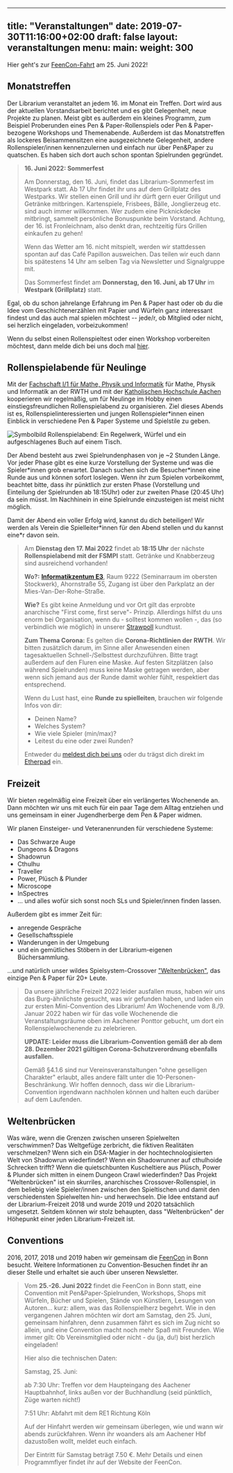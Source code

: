 ﻿
---
title: "Veranstaltungen"
date: 2019-07-30T11:16:00+02:00
draft: false
layout: veranstaltungen
menu:
  main:
    weight: 300
---

<!--Hier geht's zum [Rollenspielabend](#rollenspielabend) am 17. Mai 2022!--->
Hier geht's zur [FeenCon-Fahrt](#conventions) am 25. Juni 2022!
<!--
Die  [Librarium-Convention](#freizeit) im Aachener Ponttor am 8./9. Januar 2022 muss leider aufgrund der aktuellen Corona-Schutzverordnung ausfallen. Es tut uns leid! 
--->

## Monatstreffen
Der Librarium veranstaltet an jedem 16. im Monat ein Treffen. Dort wird aus der aktuellen Vorstandsarbeit berichtet und es gibt Gelegenheit, neue Projekte zu planen. Meist gibt es außerdem ein kleines Programm, zum Beispiel Proberunden eines Pen & Paper-Rollenspiels oder Pen & Paper-bezogene Workshops und Themenabende. Außerdem ist das Monatstreffen als lockeres Beisammensitzen eine ausgezeichnete Gelegenheit, andere Rollenspieler/innen kennenzulernen und einfach nur über Pen&Paper zu quatschen. Es haben sich dort auch schon spontan Spielrunden gegründet. 

<!--
Momentan finden die Monatstreffen des Librarium digital via [Jitsi](https://meet.jit.si/RPG-Librarium-Monatstreffen) statt.
-->

>**16. Juni 2022: Sommerfest**
>
> Am Donnerstag, den 16. Juni, findet das Librarium-Sommerfest im Westpark statt. Ab 17 Uhr findet ihr uns auf dem Grillplatz des Westparks. Wir stellen einen Grill und ihr dürft gern euer Grillgut und Getränke mitbringen. Kartenspiele, Frisbees, Bälle, Jonglierzeug etc. sind auch immer willkommen. Wer zudem eine Picknickdecke mitbringt, sammelt persönliche Bonuspunkte beim Vorstand. Achtung, der 16. ist Fronleichnam, also denkt dran, rechtzeitig fürs Grillen einkaufen zu gehen!
>
 > Wenn das Wetter am 16. nicht mitspielt, werden wir stattdessen spontan auf das Café Papillon ausweichen. Das teilen wir euch dann bis spätestens 14 Uhr am selben Tag via Newsletter und Signalgruppe mit.
>
> Das Sommerfest findet am **Donnerstag, den 16. Juni, ab 17 Uhr** im **Westpark (Grillplatz)** statt. 
>
Egal, ob du schon jahrelange Erfahrung im Pen & Paper hast oder ob du die Idee vom Geschichtenerzählen mit Papier und Würfeln ganz interessant findest und das auch mal spielen möchtest -- jede/r, ob Mitglied oder nicht, sei herzlich eingeladen, vorbeizukommen!

Wenn du selbst einen Rollenspieltest oder einen Workshop vorbereiten möchtest, dann melde dich bei uns doch mal [hier](mailto:kontakt@rpg-librarium.de).


<a name="rollenspielabend"></a>
## Rollenspielabende für Neulinge

Mit der [Fachschaft I/1 für Mathe, Physik und Informatik](https://fsmpi.eu/) für Mathe, Physik und Informatik an der RWTH und mit der [Katholischen Hochschule Aachen](http://asta.aachen.katho-nrw.de/) kooperieren wir regelmäßig, um für Neulinge im Hobby einen einstiegsfreundlichen Rollenspielabend zu organisieren.
Ziel dieses Abends ist es, Rollenspielinteressierten und jungen Rollenspieler\*innen einen Einblick in verschiedene Pen & Paper Systeme und Spielstile zu geben.

![Symbolbild Rollenspielabend: Ein Regelwerk, Würfel und ein aufgeschlagenes Buch auf einem Tisch.](/img/Rollenspielabend-min.jpg)


Der Abend besteht aus zwei Spielrundenphasen von je ~2 Stunden Länge. Vor jeder Phase gibt es eine kurze Vorstellung der Systeme und was die Spieler\*innen grob erwartet.
Danach suchen sich die Besucher\*innen eine Runde aus und können sofort loslegen. Wenn ihr zum Spielen vorbeikommt, beachtet bitte, dass ihr pünktlich zur ersten Phase (Vorstellung und Einteilung der Spielrunden ab 18:15Uhr) oder zur zweiten Phase (20:45 Uhr) da sein müsst. Im Nachhinein in eine Spielrunde einzusteigen ist meist nicht möglich.

Damit der Abend ein voller Erfolg wird, kannst du dich beteiligen!
Wir werden als Verein die Spielleiter\*innen für den Abend stellen und du kannst eine\*r davon sein.

>Am **Dienstag den 17. Mai 2022** findet ab **18:15 Uhr** der nächste **Rollenspielabend mit der FSMPI** statt. Getränke und Knabberzeug sind ausreichend vorhanden!
>
>**Wo?:** [**Informatikzentum E3**](https://goo.gl/maps/Tre42vrAgVcLiFFY7), Raum 9222 (Seminarraum im obersten Stockwerk), Ahornstraße 55, Zugang ist über den Parkplatz an der Mies-Van-Der-Rohe-Straße. 
>
>**Wie?** Es gibt keine Anmeldung und vor Ort gilt das erprobte anarchische "First come, first serve"- Prinzip. Allerdings hilfst du uns enorm bei Organisation, wenn du - solltest kommen wollen -, das (so verbindlich wie möglich) in unserer [Strawpoll](https://strawpoll.com/polls/xVg7d23deZr) kundtust.
>
>**Zum Thema Corona:** Es gelten die **Corona-Richtlinien der RWTH**. Wir bitten zusätzlich darum, im Sinne aller Anwesenden einen tagesaktuellen Schnell-/Selbsttest durchzuführen. Bitte tragt außerdem auf den Fluren eine Maske. Auf festen Sitzplätzen (also während Spielrunden) muss keine Maske getragen werden, aber wenn sich jemand aus der Runde damit wohler fühlt, respektiert das entsprechend. 
>
>Wenn du Lust hast, eine **Runde zu spielleiten**, brauchen wir folgende Infos von dir:
>
>  * Deinen Name?
>  * Welches System?
>  * Wie viele Spieler (min/max)?
>  * Leitest du eine oder zwei Runden?
>
>Entweder du [meldest dich bei uns](mailto:kontakt@rpg-librarium.de) oder du trägst dich direkt im [Etherpad](https://etherpad.fachschaften.rwth-aachen.de/p/Rollenspielabend-Librarium-Fachschaft_2022-05-17) ein.


<!--
Der Rollenspielabend mit der KatHo findet einmal pro Semester statt. Sobald ein Termin dafür feststeht, wird er hier veröffentlicht.


>Wir laden ein zum zweiten digitalen Rollenspielabend des Librarium! Nach positiven Erfahrungen mit dem ersten digitalen Rollenspielabend im November 2020 freuen wir uns darauf, dass der traditionelle Rollenspielabend mit der Fachschaft auch dieses Semester möglich sein wird. Das digitale Event findet statt am **Samstag, den 08. Mai 2021 ab 18:30 Uhr**. Wir freuen uns über alle **Spielleiter/innen**, die Lust haben, an diesem Abend ein oder zwei Online-Rollenspielrunden zu spielleiten.

>Die Anmeldung der Runden findet über zwei Etherpads ([erste Spielphase](https://etherpad.fachschaften.rwth-aachen.de/p/RPG-Librarium-Fachschaft-2021-05-08-Phase-1), [zweite Spielphase](https://etherpad.fachschaften.rwth-aachen.de/p/RPG-Librarium-Fachschaft-2021-05-08-Phase-2)) statt. Hier darfst du als motivierte/r SL deine Spielrunde(n) schon jetzt eintragen - je früher, desto besser.

>Interessierte **Spieler/innen** können sich **ab Mittwoch, den 5. Mai, 12:00 Uhr** in der Runde ihrer Wahl eintragen - bitte nur für eine Runde pro Spielphase, es gilt "First come, first served". Bitte meldet euch frühzeitig an, damit die SLs einen Überblick haben, wie viele Leute sie erwarten können. Die spontane Teilnahme ohne vorherige Anmeldung wird aus organisatorischen Gründen nicht möglich sein.

>**Geplanter Ablauf** ***(Stand 11.04.21)***<br/>
>Begrüßung 1: 18:30 Uhr - 19:00 Uhr<br/>
>Spielphase 1: 19:00 Uhr - 21:00 Uhr<br/>
>Begrüßung 2: 21:00 Uhr - 21:30 Uhr<br/>
>Spielphase 2: 21:30 Uhr - 23:30 Uhr

>**Die Begrüßung der Teilnehmer/innen wird per [YouTube-Livestream](https://www.youtube.com/channel/UCPECWOdg3R9ctupYE7TT0Pg
) um 18:30 Uhr und um 21:00 Uhr stattfinden.** Bitte seid pünktlich! Die Spielrunden spielen (je nach Vorliebe der Spielleitung) z.B. über Jitsi, Discord oder Roll20, wobei wir Jitsi als das System mit der geringsten "Einstiegshürde" für Spieler/innen präferieren. In den verlinkten Etherpads findet ihr detailliertere Informationen zur Organisation des Abends, die auch regelmäßig geupdatet werden. Bei Fragen zum Ablauf schickt uns einfach eine Mail an vorstand@rpg-librarium.de.
-->
<!--
>Unser **[Frageraum](https://meet.jit.si/Rollenspielabend-Librarium-2020)** ist während des Rollenspielabends für euch da, wenn es um organisatorische, technische, rollenspiel- und vereinsbezogene Fragen geht oder ihr einfach nur über Pen&Paper quatschen wollt! Während der beiden Begrüßungs-Livestreams ist hier vermutlich keiner von uns, aber sonst den ganzen Abend.



>Wir bedanken uns herzlich bei allen Spielleiter/innen, die uns bei unserem ersten digitalen Rollenspielabend mit der Fachschaft I/1 am Freitag, den 13. November 2020 unterstützt haben! Der nächste Rollenspielabend für Einsteiger/innen wird voraussichtlich in den ersten Wochen des Sommersemesters 2021 stattfinden.
-->
<a name="freizeit"></a>
## Freizeit

Wir bieten regelmäßig eine Freizeit über ein verlängertes Wochenende an. Dann möchten wir uns mit euch für ein paar Tage dem Alltag entziehen und uns gemeinsam in einer Jugendherberge dem Pen & Paper widmen.

Wir planen Einsteiger- und Veteranenrunden für verschiedene Systeme:

* Das Schwarze Auge
* Dungeons & Dragons
* Shadowrun
* Cthulhu
* Traveller
* Power, Plüsch & Plunder
* Microscope
* InSpectres
* ... und alles wofür sich sonst noch SLs und Spieler/innen finden lassen.

Außerdem gibt es immer Zeit für:

* anregende Gespräche
* Gesellschaftsspiele
* Wanderungen in der Umgebung
* und ein gemütliches Stöbern in der Librarium-eigenen Büchersammlung.

...und natürlich unser wildes Spielsystem-Crossover ["Weltenbrücken"](#weltenbruecken), das einzige Pen & Paper für 20+ Leute.

<!--
Die nächste Freizeit befindet sich derzeit noch in der Planungsphase.

Die offizielle Anmeldung folgt dann bald.
-->


>Da unsere jährliche Freizeit 2022 leider ausfallen muss, haben wir uns das Burg-ähnlichste gesucht, was wir gefunden haben, und laden ein zur ersten Mini-Convention des Librarium! Am Wochenende vom 8./9. Januar 2022 haben wir für das volle Wochenende die Veranstaltungsräume oben im Aachener Ponttor gebucht, um dort ein Rollenspielwochenende zu zelebrieren. 
>
> **UPDATE: Leider muss die Librarium-Convention gemäß der ab dem 28. Dezember 2021 gültigen Corona-Schutzverordnung ebenfalls ausfallen.**
>
> Gemäß §4.1.6 sind nur Vereinsveranstaltungen "ohne geselligen Charakter" erlaubt, alles andere fällt unter die 10-Personen-Beschränkung. Wir hoffen dennoch, dass wir die Librarium-Convention irgendwann nachholen können und halten euch darüber auf dem Laufenden.

<!--
>**Wie kann ich mitmachen?**

>Du kannst dich tageweise anmelden; also für Samstag (8.1.), Sonntag (9.1.) oder für beide Tage. Schreib uns einfach eine [Mail](mailto:vorstand@rpg-librarium.de) bis Silvester (31.12.2021) und melde dich verbindlich an.

>**Was wird denn da gemacht? Und was gespielt?**

>Das hängt von euch ab! Spielrunden, Workshops etc. werden wie auf der Freizeit von euch, den Teilnehmern, organisiert - wir sind also auf eure Unterstützung angewiesen. Wenn du also ein Lieblingssystem oder -abenteuer hast, dann bring es einfach mit! Es wird eine Pinnwand o.ä. geben, über welche wir Spielrunden & Co. organisieren. Genauso gern sind Brettspielrunden oder interessante Workshops gesehen. Wir freuen uns, wenn ihr uns eure Spielrunden (und wann ihr sie leiten wollt) schon frühzeitig ankündigt, damit die Pinnwand nicht so leer aussieht und ihr andere Leute inspiriert, auch spontan etwas anzubieten
>Natürlich haben wir unsere Büchersammlung vor Ort, sodass auch einfach nur in Bücher gestöbert werden kann.

>**Um wie viel Uhr geht's los?**

>Wir starten am Samstag und Sonntag um Punkt 10 Uhr mit einer gemeinsamen Begrüßung. Danach beginnen Spielrunden und Workshops. Ähnlich zur Freizeit auf der Freusburg rechnen wir mit 3 Zeitslots: Vormittags, nachmittags und abends.

>**Gibt's was zu essen und trinken?**

>Es gibt Kaffee, Tee, und die Möglichkeit, Getränke kalt zu stellen. Außerdem möchten wir mittags gemeinsam in der Pontstraße essen gehen. Wenn du Interesse an einem gemeinsamen Mittagessen an einem oder beiden Tagen hast, schreib das bei deiner Anmeldung dazu, sodass wir ein Restaurant reservieren können (wahrscheinlich Vielharmonie, Essbar o.ä.).

>**Was kostet das?**

>Nichts. Allerdings werden wir ein Spendenglas aufstellen, sodass die Raummiete nicht nur von Vereinsmitteln allein getragen werden muss.

>**Braucht ihr noch Hilfe?**

>Ja. Die ca. 300-Bücher-starke Büchersammlung muss aus dem Wohnzimmer der Vorstandsvorsitzenden (Nähe Westpark) raus, in einen Kofferraum rein, aus selbigen Kofferraum raus und ins Ponttor hoch. Der Büchertransport ist für Freitagabend (7.1) bzw. Montagvormittag (10.1.) geplant. Schreib uns, wenn du Zeit hast, uns dabei zu unterstützen!

>**TL; DR! Also was wollt ihr jetzt alles bei der Anmeldung wissen?**

>Anmeldung für: Samstag, Sonntag oder beide Tage?

>Interesse an gemeinsamen Mittagessen: Ja, nein, nur an einem Tag

>Kann bei Büchertransport helfen: Ja (Freitag), Ja (Montag), Nein

>Plane Spielrunde/Workshop/Brettspiel/...: 



Es ist soweit.
Wir möchten uns mit euch für ein paar Tage dem Alltag entziehen
und uns gemeinsam in der [Jugendherberge Freusburg](http://www.jugendherberge.de/de-de/jugendherbergen/freusburg359/portraet) dem Pen & Paper spielen widmen.

Es gibt Spielrunden verschiedenster Rollenspielsysteme, darunter normalerweise:

* Das Schwarze Auge
* Dungeons & Dragons
* Shadowrun
* Cthulhu
* Traveller
* Power, Plüsch & Plunder
* Microscope
* InSpectres
* ... und alles wofür sich sonst noch SLs und Spieler/innen finden lassen.

Außerdem wird es Raum geben für:

* anregende Gespräche
* Gesellschaftsspiele
* Wanderungen in der Umgebung
* und ein gemütliches Stöbern in der Librarium-eigenen Büchersammlung.

**Zeitraum:** 02.01. bis 06.01.2021 (4 Übernachtungen)

**Unterbringung:**

* Jugendherberge Freusburg
* Mehr-Bett Zimmern mit je Dusche und Badezimmer
* mindestens ein Seminarraum zum spielen
* Verpflegung mit Vollpension

**Anreise:** Auf eigene Kosten. Der RE9 fährt bis Bahnhof (Kirchen). Von dort sind es nochmal 30 Minuten zu Fuß. Wir planen ein Auto-Shuttle vom Bahnhof zur Burg.  
Wie letztes Jahr möchten wir auch diesmal wieder eine Fahrgemeinschaft organisieren, sodass niemand alleine Zug fahren muss. Für alle mit NRW-Ticket: die Anreise ist problemlos damit möglich. Wir stellen gerne den Kontakt zwischen Anreisenden ohne NRW-Ticket her, damit ihr euch gemeinsam ein Gruppenticket kaufen könnt. Schreibt uns einfach eine kurze Mail.

**Eure Mithilfe:** Wie jedes Jahr könnt ihr uns bei einigen Dingen helfen. Schreibt es einfach mit in die Anmeldung oder meldet euch gesondert beim [Vorstand](mailto:vorstand@rpg-librarium.de).

* großer Wasserkocher 
* Drucker
* Snackseinkauf (Budget 40€)
* Materialtransport (Aachen <-> Freusburg; 2m² Gepäck; 1 Mitfahrer; Vergütung nach BRKG)
* Spielleiter für Weltenbrücken

**Kosten:**
bis 26 Jahre: 190 €  
27 und älter: 210 €  
Der Unterschied entsteht durch die Preisstaffelung nach Alter der Jugendherberge. Die endgültigen Preise können abweichen.

### Anmeldung
[Anmeldung (Mailto Link)](mailto:vorstand@rpg-librarium.de?subject=Librarium%20Freizeit%202020&body=Lieber%20Vorstand%2C%0Aich%20melde%20mich%20vom%2002.01.%20bis%2006.01.2020%20zur%20Librarium-Freizeit%20an.%0ADie%20Anmeldung%20ist%20erst%20ab%20Zahlung%20des%20Teilnahmebeitrags%20verbindlich.%0AMeine%20Anmeldedaten%20sind%3A%0A%0AName%3A%0AAlter%3A%0AAnschrift%3A%0AMail%3A%0ABemerkungen%20(Nahrungsmittelrestriktionen%20o.%C3%A4.)%3A%0A%0ASch%C3%B6ne%20Gr%C3%BC%C3%9Fe) per E-Mail.

**Frist:** Wir bitten um eure Anmeldungen bis zum **20. Oktober 2020**, eine Nachmeldung ist voraussichtlich **nicht** möglich.
Nach der Anmeldung erhaltet ihr von uns eine Bestätigung per Mail mit den Zahlungsinformationen. Bitte zahlt innerhalb von 2 Wochen die Teilnahmegebühr auf das angegebene Konto. Erst mit der Bezahlung wird die Teilnahme verbindlich.

### Anmeldung für Nerds
Weil sich einige beklagt haben, dass ihre E-Mail-Clients nicht mit Mailto-Links umgehen können, könnt ihr auch alternativ diesen wunderbaren TLS Service nutzen. Ganz ohne E-Mail-Client 🎉

```
 ncat --ssl-verify rpg-librarium.de 8080
```
-->
<!--
### Nachmeldung
Wir jedes Jahr können wir noch versuchen Menschen bei der Jugendherberge nachzumelden. Leider ist die Stornierung ab jetzt aber nicht mehr kostenfrei. Deshalb benötigen wir von euch vorab eine verbindliche Zusage, damit das Risiko nicht auf dem Verein liegt. Dafür musst du uns eine [Anmeldungs Mail über diesen Mailto-Link](mailto:vorstand@rpg-librarium.de?subject=Librarium%20Freizeit%202021&body=Lieber%20Vorstand%2C%0A%0Aich%20melde%20mich%20verbindlich%20vom%2002.01.%20bis%2006.01.2021%20zur%20Librarium-Freizeit%20an.%20Die%20Vorauszahlung%20des%20Teilnahmebeitrag%20%C3%BCberweise%20ich%20nach%20dem%20Erhalt%20der%20Zahlungsaufforderung.%20Mir%20ist%20bewusst%2C%20dass%20der%20RPG%20Librarium%20Aachen%20e.V.%20erst%20die%20Teilname%20garantieren%20kann%2C%20wenn%20eine%20Zusage%20der%20Jugendherberge%20vorliegt.%20%20%0A%0AName%3A%0AAlter%3A%0AAnschrift%3A%0AMail%3A%0ABemerkungen%20(Nahrungsmittelrestriktionen%20o.%C3%A4.)%3A%0A%0ASch%C3%B6ne%20Gr%C3%BC%C3%9Fe) schicken.
Du bekommst von uns dann eine Mail mit einer Rechnung für die Anzahlung. Erst wenn wir deine verbindliche Zusage haben, können wir dich bei der Jugendherberge anmelden. Sollte die Jugendherberge kein Bett mehr freihaben haben, bekommst Du deine Anzahlung selbstverständlich zurück.

**Frist:** Um die Jugendherberge nicht zu häufig zu nerven, werden wir die Nachmeldungen gesammelt vornehmen. Bitte melde dich bis zum **20. November** über den oben stehenden Link nach.
-->

<a name="weltenbruecken"></a>

## Weltenbrücken 
Was wäre, wenn die Grenzen zwischen unseren Spielwelten verschwimmen? Das Weltgefüge zerbricht, die fiktiven Realitäten verschmelzen? Wenn sich ein DSA-Magier in der hochtechnologisierten Welt von Shadowrun wiederfindet? Wenn ein Shadowrunner auf cthulhoide Schrecken trifft? Wenn die quietschbunten Kuscheltiere aus Plüsch, Power & Plunder sich mitten in einem Dungeon Crawl wiederfinden? Das Projekt "Weltenbrücken" ist ein skurriles, anarchisches Crossover-Rollenspiel, in dem beliebig viele Spieler/innen zwischen den Spieltischen und damit den verschiedensten Spielwelten hin- und herwechseln. Die Idee entstand auf der Librarium-Freizeit 2018 und wurde 2019 und 2020 tatsächlich umgesetzt. Seitdem können wir stolz behaupten, dass "Weltenbrücken" der Höhepunkt einer jeden Librarium-Freizeit ist. 

<!--
>Das uns in den letzten beiden Jahre liebgewordene, verrückte spielweltübergreifende Massen-Rollenspiel "Weltenbrücken" geht online, und zwar am **Samstag, den 30. Januar 2021, von voraussichtlich 14 - 18 Uhr**. Für die Organisation der Rundenwechsel benötigen wir eine verbindliche Anmeldung von euch bis zum **3. Januar 2021 um 18 Uhr**.

>Außerdem suchen wir natürlich schon Spielleiter/innen, die sich vorstellen können, beim Weltenwandelwahnsinn zu spielleiten. Meldet euch in beiden Fällen an vorstand@rpg-librarium.de. Voraussichtlich wird Weltenbrücken über Jitsi stattfinden und ein Intro gibt es vermutlich per YouTube-Livestream. Informationen folgen!
-->
<a name="conventions"></a>
## Conventions

2016, 2017, 2018 und 2019 haben wir gemeinsam die [FeenCon](http://www.feencon.de/) in Bonn besucht. <!--Das ist auch 2020 geplant. -->Weitere Informationen zu Convention-Besuchen findet ihr an dieser Stelle und erhaltet sie auch über unseren Newsletter. <!--Aktuell gibt es keine konkreten Planungen, weitere Conventions oder Messen außer der FeenCon zu besuchen - aber das kann sich schnell ändern. Am besten den Newsletter abonnieren, um auf dem Laufenden zu bleiben!-->


>Vom **25.-26. Juni 2022** findet die FeenCon in Bonn statt, eine Convention mit Pen&Paper-Spielrunden, Workshops, Shops mit Würfeln, Bücher und Spielen, Stände von Künstlern, Lesungen von Autoren... kurz: allem, was das Rollenspielherz begehrt. Wie in den vergangenen Jahren möchten wir dort am Samstag, den 25. Juni, gemeinsam hinfahren, denn zusammen fährt es sich im Zug nicht so allein, und eine Convention macht noch mehr Spaß mit Freunden. Wie immer gilt: Ob Vereinsmitglied oder nicht - du (ja, du!) bist herzlich eingeladen!
>
>Hier also die technischen Daten:
>
>Samstag, 25. Juni:
>
>ab 7:30 Uhr: Treffen vor dem Haupteingang des Aachener Hauptbahnhof, links außen vor der Buchhandlung (seid pünktlich, Züge warten nicht!)
>
>7:51 Uhr: Abfahrt mit dem RE1 Richtung Köln
>
>Auf der Hinfahrt werden wir gemeinsam überlegen, wie und wann wir abends zurückfahren. Wenn ihr woanders als am Aachener Hbf dazustoßen wollt, meldet euch einfach.
>
>Der Eintritt für Samstag beträgt 7.50 €. Mehr Details und einen Programmflyer findet ihr auf der Website der FeenCon.

